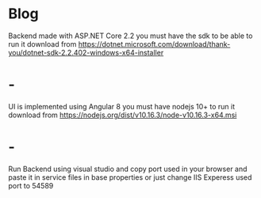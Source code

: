 # Blog

Backend made with ASP.NET Core 2.2 you must have the sdk to be able to run it download from https://dotnet.microsoft.com/download/thank-you/dotnet-sdk-2.2.402-windows-x64-installer

# -

UI is implemented using Angular 8 you must have nodejs 10+ to run it download from https://nodejs.org/dist/v10.16.3/node-v10.16.3-x64.msi

# -

Run Backend using visual studio and copy port used in your browser and paste it in service files in base properties or just change IIS Experess used port to 54589
